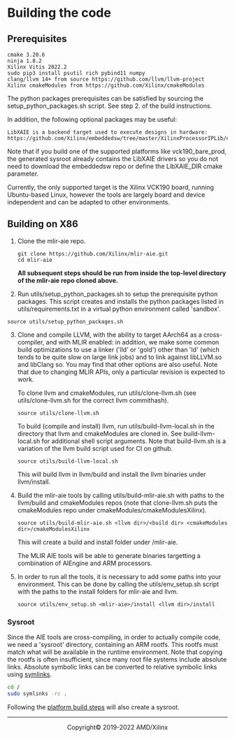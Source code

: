 # Building the code

## Prerequisites

```
cmake 3.20.6
ninja 1.8.2
Xilinx Vitis 2022.2
sudo pip3 install psutil rich pybind11 numpy
clang/llvm 14+ from source https://github.com/llvm/llvm-project
Xilinx cmakeModules from https://github.com/Xilinx/cmakeModules
```

The python packages prerequisites can be satisfied by sourcing the setup_python_packages.sh script. See step 2. of the build instructions.

In addition, the following optional packages may be useful:
```
LibXAIE is a backend target used to execute designs in hardware: https://github.com/Xilinx/embeddedsw/tree/master/XilinxProcessorIPLib/drivers/aiengine
```
Note that if you build one of the supported platforms like vck190_bare_prod, the generated sysroot 
already contains the LibXAIE drivers so you do not need to download the embeddedsw repo or 
define the LibXAIE_DIR cmake parameter.

Currently, the only supported target is the Xilinx VCK190 board, running Ubuntu-based Linux, however
the tools are largely board and device independent and can be adapted to other environments.

## Building on X86

1. Clone the mlir-aie repo.
    ```
    git clone https://github.com/Xilinx/mlir-aie.git
    cd mlir-aie
    ```

    __All subsequent steps should be run from inside the top-level directory of the mlir-aie repo cloned above.__

2. Run utils/setup_python_packages.sh to setup the prerequisite python packages. This script creates and installs the python packages listed in utils/requirements.txt in a virtual python environment called 'sandbox'.
```
source utils/setup_python_packages.sh
```

3. Clone and compile LLVM, with the ability to target AArch64 as a cross-compiler, and with MLIR 
enabled: in addition, we make some common build optimizations to use a linker ('lld' or 'gold') other 
than 'ld' (which tends to be quite slow on large link jobs) and to link against libLLVM.so and libClang
so. You may find that other options are also useful. Note that due to changing MLIR APIs, only a
particular revision is expected to work.  

    To clone llvm and cmakeModules, run utils/clone-llvm.sh (see utils/clone-llvm.sh for the correct llvm commithash).
    ```
    source utils/clone-llvm.sh
    ```
    To build (compile and install) llvm, run utils/build-llvm-local.sh in the directory that llvm and 
    cmakeModules are cloned in. See build-llvm-local.sh for additional shell script arguments. 
    Note that build-llvm.sh is a variation of the llvm build script used for CI on github.
    ```
    source utils/build-llvm-local.sh 
    ```
    This will build llvm in llvm/build and install the llvm binaries under llvm/install.

4. Build the mlir-aie tools by calling utils/build-mlir-aie.sh with paths to the 
llvm/build and cmakeModules repos (note that clone-llvm.sh puts the cmakeModules repo under 
cmakeModules/cmakeModulesXilinx). 
    ```
    source utils/build-mlir-aie.sh <llvm dir>/<build dir> <cmakeModules dir>/cmakeModulesXilinx
    ```
    This will create a build and install folder under /mlir-aie. 

    The MLIR AIE tools will be able to generate binaries targetting a combination of AIEngine and ARM processors.

5. In order to run all the tools, it is necessary to add some paths into your environment. This can be 
done by calling the utils/env_setup.sh script with the paths to the install folders for mlir-aie
and llvm.
    ```
    source utils/env_setup.sh <mlir-aie>/install <llvm dir>/install
    ```

### Sysroot
Since the AIE tools are cross-compiling, in order to actually compile code, we need a 'sysroot' directory,
containing an ARM rootfs.  This rootfs must match what will be available in the runtime environment.
Note that copying the rootfs is often insufficient, since many root file systems include absolute links.
Absolute symbolic links can be converted to relative symbolic links using [symlinks](https://github.com/brandt/symlinks).

```sh
cd /
sudo symlinks -rc .
```
Following the [platform build steps](Platform.md) will also create a sysroot.

-----

<p align="center">Copyright&copy; 2019-2022 AMD/Xilinx</p>
